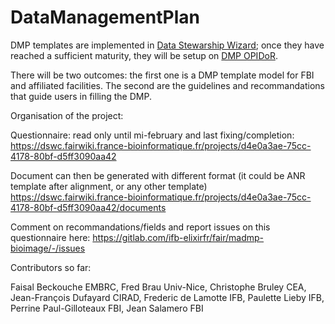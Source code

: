 # DataManagementPlan


DMP templates are implemented in  [Data Stewarship Wizard](https://ds-wizard.org/); once they have reached a sufficient maturity, they will be setup on [DMP OPIDoR](https://dmp.opidor.fr).

There will be two outcomes: the first one is a DMP template model for FBI and affiliated facilities. The second are the guidelines and recommandations that guide users in filling the DMP.

Organisation of the project: 

Questionnaire: read only until mi-february and last fixing/completion:
https://dswc.fairwiki.france-bioinformatique.fr/projects/d4e0a3ae-75cc-4178-80bf-d5ff3090aa42

Document can then be generated with different format (it could be ANR template after alignment, or any other template) 
https://dswc.fairwiki.france-bioinformatique.fr/projects/d4e0a3ae-75cc-4178-80bf-d5ff3090aa42/documents

Comment on recommandations/fields and  report issues on this questionnaire here:
https://gitlab.com/ifb-elixirfr/fair/madmp-bioimage/-/issues

 

Contributors so far:

Faisal Beckouche EMBRC,
Fred Brau Univ-Nice,
Christophe Bruley CEA,
Jean-François Dufayard CIRAD,
Frederic de Lamotte IFB,
Paulette Lieby IFB,
Perrine Paul-Gilloteaux FBI, 
Jean Salamero FBI 


